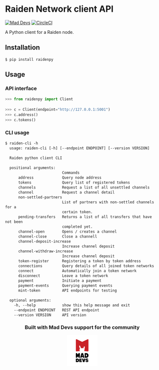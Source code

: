 # Raiden Network client API
[![Mad Devs](https://mdbadge.glitch.me/mdrw.svg)](https://maddevs.io)
[![CircleCI](https://circleci.com/gh/s0b0lev/raiden-python.svg?style=svg&circle-token=e688d9f340fa59202c712ef5e2b8affa614b650c)](https://circleci.com/gh/s0b0lev/raiden-python)

A Python client for a Raiden node.

## Installation

```
$ pip install raidenpy
```

## Usage

### API interface
```python
>>> from raidenpy import Client

>>> c = Client(endpoint="http://127.0.0.1:5001")
>>> c.address()
>>> c.tokens()
```

### CLI usage

```shell
$ raiden-cli -h
  usage: raiden-cli [-h] [--endpoint ENDPOINT] [--version VERSION]

  Raiden python client CLI

  positional arguments:
                          Commands
      address             Query node address
      tokens              Query list of registered tokens
      channels            Request a list of all unsettled channels
      channel             Request a channel detail
      non-settled-partners
                          List of partners with non-settled channels for a
                          certain token.
      pending-transfers   Returns a list of all transfers that have not been
                          completed yet.
      channel-open        Opens / creates a channel
      channel-close       Close a channell
      channel-deposit-increase
                          Increase channel deposit
      channel-withdraw-increase
                          Increase channel deposit
      token-register      Registering a token by token address
      connections         Query details of all joined token networks
      connect             Automatically join a token network
      disconnect          Leave a token network
      payment             Initiate a payment
      payment-events      Querying payment events
      mint-token          API endpoints for testing

  optional arguments:
    -h, --help            show this help message and exit
    --endpoint ENDPOINT   REST API endpoint
    --version VERSION     API version

```

<div align="center">
    <h3>Built with Mad Devs support for the community</h3>
    <a href="https://maddevs.io"><img height="100px" src ="docs/md-logo.png" /></a>
</div>